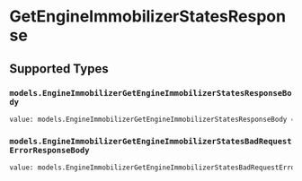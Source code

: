 # GetEngineImmobilizerStatesResponse


## Supported Types

### `models.EngineImmobilizerGetEngineImmobilizerStatesResponseBody`

```python
value: models.EngineImmobilizerGetEngineImmobilizerStatesResponseBody = /* values here */
```

### `models.EngineImmobilizerGetEngineImmobilizerStatesBadRequestErrorResponseBody`

```python
value: models.EngineImmobilizerGetEngineImmobilizerStatesBadRequestErrorResponseBody = /* values here */
```

